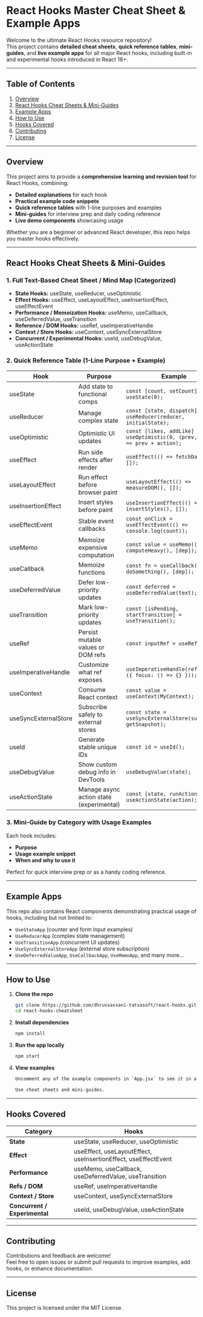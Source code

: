 # React Hooks Master Cheat Sheet & Example Apps

Welcome to the ultimate React Hooks resource repository!  
This project contains **detailed cheat sheets**, **quick reference tables**, **mini-guides**, and **live example apps** for all major React hooks, including built-in and experimental hooks introduced in React 18+.

---

## Table of Contents

1. [Overview](#overview)  
2. [React Hooks Cheat Sheets & Mini-Guides](#react-hooks-cheat-sheets--mini-guides)  
3. [Example Apps](#example-apps)  
4. [How to Use](#how-to-use)  
5. [Hooks Covered](#hooks-covered)  
6. [Contributing](#contributing)  
7. [License](#license)

---

## Overview

This project aims to provide a **comprehensive learning and revision tool** for React Hooks, combining:

- **Detailed explanations** for each hook  
- **Practical example code snippets**  
- **Quick reference tables** with 1-line purposes and examples  
- **Mini-guides** for interview prep and daily coding reference  
- **Live demo components** showcasing usage  

Whether you are a beginner or advanced React developer, this repo helps you master hooks effectively.

---

## React Hooks Cheat Sheets & Mini-Guides

### 1. Full Text-Based Cheat Sheet / Mind Map (Categorized)

- **State Hooks:** useState, useReducer, useOptimistic  
- **Effect Hooks:** useEffect, useLayoutEffect, useInsertionEffect, useEffectEvent  
- **Performance / Memoization Hooks:** useMemo, useCallback, useDeferredValue, useTransition  
- **Reference / DOM Hooks:** useRef, useImperativeHandle  
- **Context / Store Hooks:** useContext, useSyncExternalStore  
- **Concurrent / Experimental Hooks:** useId, useDebugValue, useActionState

### 2. Quick Reference Table (1-Line Purpose + Example)

| Hook                | Purpose                         | Example                             |
|---------------------|--------------------------------|-----------------------------------|
| useState            | Add state to functional comps   | `const [count, setCount] = useState(0);` |
| useReducer          | Manage complex state            | `const [state, dispatch] = useReducer(reducer, initialState);` |
| useOptimistic       | Optimistic UI updates           | `const [likes, addLike] = useOptimistic(0, (prev, action) => prev + action);` |
| useEffect           | Run side effects after render   | `useEffect(() => fetchData(), []);` |
| useLayoutEffect     | Run effect before browser paint | `useLayoutEffect(() => measureDOM(), []);` |
| useInsertionEffect  | Insert styles before paint      | `useInsertionEffect(() => insertStyles(), []);` |
| useEffectEvent      | Stable event callbacks          | `const onClick = useEffectEvent(() => console.log(count));` |
| useMemo             | Memoize expensive computation   | `const value = useMemo(() => computeHeavy(), [dep]);` |
| useCallback         | Memoize functions               | `const fn = useCallback(() => doSomething(), [dep]);` |
| useDeferredValue    | Defer low-priority updates      | `const deferred = useDeferredValue(text);` |
| useTransition       | Mark low-priority updates       | `const [isPending, startTransition] = useTransition();` |
| useRef              | Persist mutable values or DOM refs | `const inputRef = useRef();` |
| useImperativeHandle | Customize what ref exposes      | `useImperativeHandle(ref, () => ({ focus: () => {} }));` |
| useContext          | Consume React context           | `const value = useContext(MyContext);` |
| useSyncExternalStore| Subscribe safely to external stores | `const state = useSyncExternalStore(subscribe, getSnapshot);` |
| useId               | Generate stable unique IDs      | `const id = useId();` |
| useDebugValue       | Show custom debug info in DevTools | `useDebugValue(state);` |
| useActionState      | Manage async action state (experimental) | `const [state, runAction] = useActionState(action);` |

### 3. Mini-Guide by Category with Usage Examples

Each hook includes:

- **Purpose**  
- **Usage example snippet**  
- **When and why to use it**

Perfect for quick interview prep or as a handy coding reference.

---

## Example Apps

This repo also contains React components demonstrating practical usage of hooks, including but not limited to:

- `UseStateApp` (counter and form input examples)  
- `UseReducerApp` (complex state management)  
- `UseTransitionApp` (concurrent UI updates)  
- `UseSyncExternalStoreApp` (external store subscription)  
- `UseDeferredValueApp`, `UseCallbackApp`, `UseMemoApp`, and many more...

---

## How to Use

1. **Clone the repo**

   ```bash
   git clone https://github.com/dhruvsavsani-tatvasoft/react-hooks.git
   cd react-hooks-cheatsheet

2. **Install dependencies**

   ```bash
   npm install

3. **Run the app locally**

   ```bash
   npm start

4. **View examples**
    ```bash
    Uncomment any of the example components in `App.jsx` to see it in action.

    Use cheat sheets and mini-guides.

---

## Hooks Covered

| Category               | Hooks                                                      |
|------------------------|------------------------------------------------------------|
| **State**              | useState, useReducer, useOptimistic                         |
| **Effect**             | useEffect, useLayoutEffect, useInsertionEffect, useEffectEvent |
| **Performance**        | useMemo, useCallback, useDeferredValue, useTransition       |
| **Refs / DOM**         | useRef, useImperativeHandle                                 |
| **Context / Store**    | useContext, useSyncExternalStore                            |
| **Concurrent / Experimental** | useId, useDebugValue, useActionState                  |

---

## Contributing

Contributions and feedback are welcome!  
Feel free to open issues or submit pull requests to improve examples, add hooks, or enhance documentation.

---

## License

This project is licensed under the MIT License.
